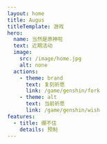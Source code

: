 ```yaml
---
layout: home
title: Augus
titleTemplate: 游戏
hero:
  name: 当然是原神啦
  text: 近期活动
  image:
    src: /image/home.jpg
    alt: none
  actions:
    - theme: brand
      text: 复刻祈愿
      link: /game/genshin/fork
    - theme: alt
      text: 当前祈愿
      link: /game/genshin/wish
features:
  - title: 绷不住
    details: 预制
---
```


<GenshinEvents />

<script setup>
import GenshinEvents from "./.vitepress/components/genshin/Events.vue";
</script>
